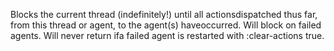 Blocks the current thread (indefinitely!) until all actionsdispatched thus far, from this thread or agent, to the agent(s) haveoccurred.  Will block on failed agents.  Will never return ifa failed agent is restarted with :clear-actions true.